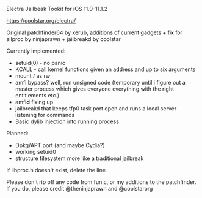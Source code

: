 Electra Jailbeak Tookit for iOS 11.0-11.1.2

https://coolstar.org/electra/

Original patchfinder64 by xerub, additions of current gadgets + fix for allproc by ninjaprawn + jailbreakd by coolstar

Currently implemented:
- setuid(0) - no panic
- KCALL - call kernel functions given an address and up to six arguments
- mount / as rw
- amfi bypass? well, run unsigned code (temporary until i figure out a master process which gives everyone everything with the right entitlements etc.)
- amfi**d** fixing up
- jailbreakd that keeps tfp0 task port open and runs a local server listening for commands
- Basic dylib injection into running process

Planned:
- Dpkg/APT port (and maybe Cydia?)
- working setuid0
- structure filesystem more like a traditional jailbreak

If libproc.h doesn't exist, delete the line

Please don't rip off any code from fun.c, or my additions to the patchfinder. If you do, please credit @theninjaprawn and @coolstarorg
